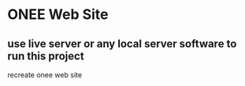 # ONEE Web Site
## use live server or any local server software to run this project 
recreate onee web site
